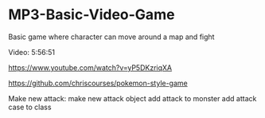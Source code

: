 # MP3-Basic-Video-Game
Basic game where character can move around a map and fight

Video: 5:56:51

https://www.youtube.com/watch?v=yP5DKzriqXA

https://github.com/chriscourses/pokemon-style-game

Make new attack:
make new attack object
add attack to monster
add attack case to class